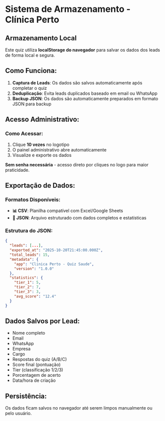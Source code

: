 # Sistema de Armazenamento - Clínica Perto

## Armazenamento Local

Este quiz utiliza **localStorage do navegador** para salvar os dados dos leads de forma local e segura.

## Como Funciona:

1. **Captura de Leads**: Os dados são salvos automaticamente após completar o quiz
2. **Deduplicação**: Evita leads duplicados baseado em email ou WhatsApp
3. **Backup JSON**: Os dados são automaticamente preparados em formato JSON para backup

## Acesso Administrativo:

### Como Acessar:
1. Clique **10 vezes** no logotipo
2. O painel administrativo abre automaticamente
3. Visualize e exporte os dados

**Sem senha necessária** - acesso direto por cliques no logo para maior praticidade.

## Exportação de Dados:

### Formatos Disponíveis:
- **📊 CSV**: Planilha compatível com Excel/Google Sheets
- **📄 JSON**: Arquivo estruturado com dados completos e estatísticas

### Estrutura do JSON:
```json
{
  "leads": [...],
  "exported_at": "2025-10-20T21:45:00.000Z",
  "total_leads": 15,
  "metadata": {
    "app": "Clinica Perto - Quiz Saude",
    "version": "1.0.0"
  },
  "statistics": {
    "tier_1": 5,
    "tier_2": 7, 
    "tier_3": 3,
    "avg_score": "12.4"
  }
}
```

## Dados Salvos por Lead:
- Nome completo
- Email
- WhatsApp  
- Empresa
- Cargo
- Respostas do quiz (A/B/C)
- Score final (pontuação)
- Tier (classificação 1/2/3)
- Porcentagem de acerto
- Data/hora de criação

## Persistência:
Os dados ficam salvos no navegador até serem limpos manualmente ou pelo usuário.